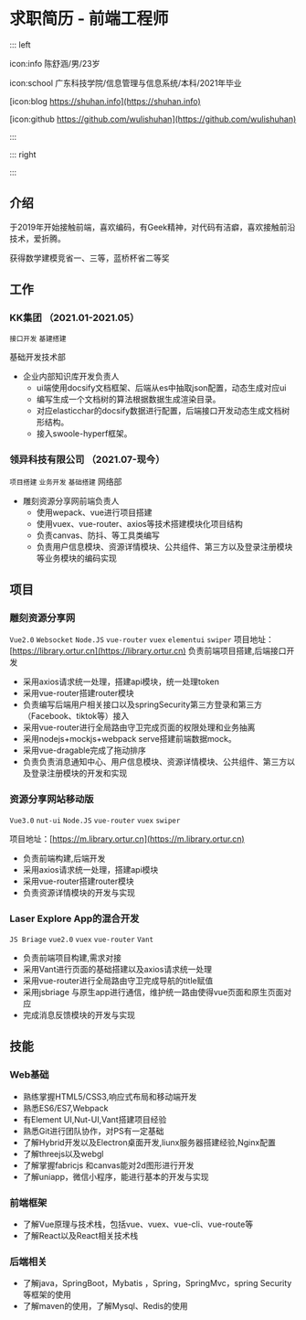 # 求职简历 - 前端工程师

::: left

icon:info 陈舒涵/男/23岁


icon:school 广东科技学院/信息管理与信息系统/本科/2021年毕业


[icon:blog https://shuhan.info](https://shuhan.info)


[icon:github https://github.com/wulishuhan](https://github.com/wulishuhan)


:::

::: right

:::

## 介绍

于2019年开始接触前端，喜欢编码，有Geek精神，对代码有洁癖，喜欢接触前沿技术，爱折腾。

获得数学建模竞省一、三等，蓝桥杯省二等奖

## 工作

### KK集团 （2021.01-2021.05）
`接口开发` `基建搭建`

基础开发技术部

- 企业内部知识库开发负责人
  - ui端使用docsify文档框架、后端从es中抽取json配置，动态生成对应ui
  - 编写生成一个文档树的算法根据数据生成渲染目录。
  - 对应elasticchar的docsify数据进行配置，后端接口开发动态生成文档树形结构。
  - 接入swoole-hyperf框架。
### 领异科技有限公司 （2021.07-现今）
`项目搭建` `业务开发` `基础搭建`
网络部

- 雕刻资源分享网前端负责人
  - 使用wepack、vue进行项目搭建
  - 使用vuex、vue-router、axios等技术搭建模块化项目结构
  - 负责canvas、防抖、等工具类编写
  - 负责用户信息模块、资源详情模块、公共组件、第三方以及登录注册模块等业务模块的编码实现

## 项目

### 雕刻资源分享网
`Vue2.0` `Websocket` `Node.JS` `vue-router` `vuex` `elementui` `swiper`
项目地址：[https://library.ortur.cn](https://library.ortur.cn)
负责前端项目搭建,后端接口开发
  
- 采用axios请求统一处理，搭建api模块，统一处理token
- 采用vue-router搭建router模块
- 负责编写后端用户相关接口以及springSecurity第三方登录和第三方（Facebook、tiktok等）接入
- 采用vue-router进行全局路由守卫完成页面的权限处理和业务抽离
- 采用nodejs+mockjs+webpack serve搭建前端数据mock。
- 采用vue-dragable完成了拖动排序
- 负责负责消息通知中心、用户信息模块、资源详情模块、公共组件、第三方以及登录注册模块的开发和实现
### 资源分享网站移动版
`Vue3.0` `nut-ui` `Node.JS` `vue-router` `vuex` `swiper`

项目地址：[https://m.library.ortur.cn](https://m.library.ortur.cn)
- 负责前端构建,后端开发
- 采用axios请求统一处理，搭建api模块
- 采用vue-router搭建router模块
- 负责资源详情模块的开发与实现

### Laser Explore App的混合开发
`JS Briage` `vue2.0` `vuex` `vue-router` `Vant`

- 负责前端项目构建,需求对接
- 采用Vant进行页面的基础搭建以及axios请求统一处理
- 采用vue-router进行全局路由守卫完成导航的title赋值
- 采用jsbriage 与原生app进行通信，维护统一路由使得vue页面和原生页面对应
- 完成消息反馈模块的开发与实现
## 技能
### Web基础

- 熟练掌握HTML5/CSS3,响应式布局和移动端开发
- 熟悉ES6/ES7,Webpack
- 有Element UI,Nut-UI,Vant搭建项目经验
- 熟悉Git进行团队协作，对PS有一定基础
- 了解Hybrid开发以及Electron桌面开发,liunx服务器搭建经验,Nginx配置
- 了解threejs以及webgl
- 了解掌握fabricjs 和canvas能对2d图形进行开发
- 了解uniapp，微信小程序，能进行基本的开发与实现
### 前端框架
- 了解Vue原理与技术栈，包括vue、vuex、vue-cli、vue-route等
- 了解React以及React相关技术栈

### 后端相关
- 了解java，SpringBoot，Mybatis ，Spring，SpringMvc，spring Security等框架的使用
- 了解maven的使用，了解Mysql、Redis的使用

